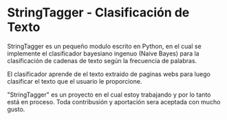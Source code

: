 # StringTagger - Clasificación de Texto
StringTagger es un pequeño modulo escrito en Python, en el cual se implemente el clasificador bayesiano ingenuo (Naive Bayes) para la clasificación de cadenas de texto según la frecuencia de palabras.  

El clasificador aprende de el texto extraido de paginas webs para luego clasificar el texto que el usuario le proporcione.

"StringTagger" es un proyecto en el cual estoy trabajando y por lo tanto está en proceso. Toda contribusión y aportación sera aceptada con mucho gusto.
